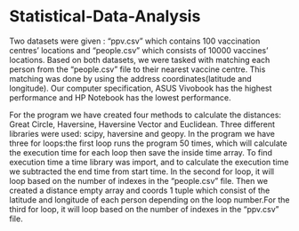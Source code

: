 # Statistical-Data-Analysis

Two datasets were given : “ppv.csv” which contains 100 vaccination centres’ locations and “people.csv” which consists of 10000 vaccines’ locations. Based on both datasets, we were tasked with matching each person from the “people.csv” file to their nearest vaccine centre. This matching was done by using the address coordinates(latitude and longitude). Our computer specification, ASUS Vivobook has the highest performance and HP Notebook has the lowest performance.

For the program we have created four methods to calculate the distances: Great Circle, Haversine, Haversine Vector and Euclidean. Three different libraries were used: scipy, haversine and geopy. In the program we have three for loops:the first loop runs the program 50 times, which will calculate the execution time for each loop then save the inside time array. To find execution time a time library was import, and to calculate the execution time we subtracted the end time from start time. In the second for loop, it will loop based on the number of indexes in the “people.csv” file. Then we created a distance empty array and coords 1 tuple which consist of the latitude and longitude of each person depending on the loop number.For the third for loop, it will loop based on the number of indexes in the “ppv.csv” file.

